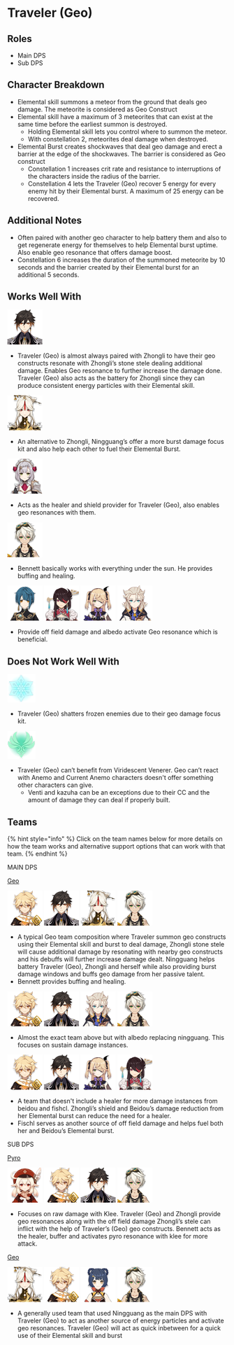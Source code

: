 # Traveler \(Geo\)

## Roles

* Main DPS 
* Sub DPS

## Character Breakdown

* Elemental skill summons a meteor from the ground that deals geo damage. The meteorite is considered as Geo Construct
* Elemental skill have a maximum of 3 meteorites that can exist at the same time before the earliest summon is destroyed.
  * Holding Elemental skill lets you control where to summon the meteor.
  * With constellation 2, meteorites deal damage when destroyed.
* Elemental Burst creates shockwaves that deal geo damage and erect a barrier at the edge of the shockwaves. The barrier is considered as Geo construct
  * Constellation 1 increases crit rate and resistance to interruptions of the characters inside the radius of the barrier.
  * Constellation 4 lets the Traveler \(Geo\) recover 5 energy for every enemy hit by their Elemental burst. A maximum of 25 energy can be recovered.

## Additional Notes

*  Often paired with another geo character  to help battery them and also to get regenerate energy for themselves to help Elemental burst uptime. Also enable geo resonance that offers damage boost.
* Constellation 6 increases the duration of the summoned meteorite by 10 seconds and the barrier created by their Elemental burst for an additional 5 seconds.

## Works Well With

![](../../.gitbook/assets/ui_avataricon_zhongli.png) 

* Traveler \(Geo\) is almost always paired with Zhongli to have their geo constructs resonate with Zhongli’s stone stele dealing additional damage. Enables Geo resonance to further increase the damage done. Traveler \(Geo\) also acts as the battery for Zhongli since they can produce consistent energy particles with their Elemental skill.        

![](../../.gitbook/assets/ui_avataricon_ningguang.png) 

* An alternative to Zhongli, Ningguang’s offer a more burst damage focus kit and also help each other to fuel their Elemental Burst. 

![](../../.gitbook/assets/ui_avataricon_noelle.png) 

* Acts as the healer and shield provider for Traveler \(Geo\), also enables geo resonances with them. 

![](../../.gitbook/assets/ui_avataricon_bennett.png) 

* Bennett basically works with everything under the sun. He provides buffing and healing.  

![](../../.gitbook/assets/ui_avataricon_xingqiu.png) ![](../../.gitbook/assets/ui_avataricon_beidou.png) ![](../../.gitbook/assets/ui_avataricon_fischl.png) ![](../../.gitbook/assets/ui_avataricon_albedo.png) 

* Provide off field damage and albedo activate Geo resonance which is beneficial.

## Does Not Work Well With

![](../../.gitbook/assets/element_cryo.webp) 

* Traveler \(Geo\) shatters frozen enemies due to their geo damage focus kit.

![](../../.gitbook/assets/element_anemo.webp) 

* Traveler \(Geo\) can’t benefit from Viridescent Venerer. Geo can’t react with Anemo and Current Anemo characters doesn't offer something other characters can give.
  * Venti and kazuha can be an exceptions due to their CC and the amount of damage they can deal if properly built.

## Teams

{% hint style="info" %}
Click on the team names below for more details on how the team works and alternative support options that can work with that team.
{% endhint %}

MAIN DPS

[Geo](../../teams/geo.md)

![](../../.gitbook/assets/ui_avataricon_aether_geo.png) ![](../../.gitbook/assets/ui_avataricon_zhongli.png) ![](../../.gitbook/assets/ui_avataricon_ningguang.png) ![](../../.gitbook/assets/ui_avataricon_bennett.png) 

* A typical Geo team composition where Traveler summon geo constructs using their Elemental skill and burst to deal damage, Zhongli stone stele will cause additional damage by resonating with nearby geo constructs and his debuffs will further increase damage dealt. Ningguang helps battery Traveler \(Geo\), Zhongli and herself while also providing burst damage windows and buffs geo damage from her passive talent. 
* Bennett provides buffing and healing.

![](../../.gitbook/assets/ui_avataricon_aether_geo.png) ![](../../.gitbook/assets/ui_avataricon_zhongli.png) ![](../../.gitbook/assets/ui_avataricon_albedo.png) ![](../../.gitbook/assets/ui_avataricon_bennett.png) 

* Almost the exact team above but with albedo replacing ningguang. This focuses on  sustain damage instances.

![](../../.gitbook/assets/ui_avataricon_aether_geo.png) ![](../../.gitbook/assets/ui_avataricon_zhongli.png) ![](../../.gitbook/assets/ui_avataricon_fischl.png) ![](../../.gitbook/assets/ui_avataricon_beidou.png) 

* A team that doesn't include a healer for more damage instances from beidou and fishcl. Zhongli’s shield and Beidou’s damage reduction from her Elemental burst can reduce the need for a healer. 
* Fischl serves as another source of off field damage and helps fuel both her and Beidou’s Elemental burst.

SUB DPS

[Pyro](../../teams/pure-pyro.md)

![](../../.gitbook/assets/ui_avataricon_klee.png) ![](../../.gitbook/assets/ui_avataricon_aether_geo.png) ![](../../.gitbook/assets/ui_avataricon_zhongli.png) ![](../../.gitbook/assets/ui_avataricon_bennett.png) 

* Focuses on raw damage with Klee. Traveler \(Geo\) and Zhongli provide geo resonances along with the off field damage Zhongli’s stele can inflict with the help of Traveler’s \(Geo\) geo constructs. Bennett acts as the healer, buffer and activates pyro resonance with klee for more attack.

[Geo](../../teams/geo.md)

![](../../.gitbook/assets/ui_avataricon_ningguang.png) ![](../../.gitbook/assets/ui_avataricon_aether_geo.png) ![](../../.gitbook/assets/ui_avataricon_xiangling.png) ![](../../.gitbook/assets/ui_avataricon_bennett.png) 

* A generally used team that used Ningguang as the main DPS with Traveler \(Geo\) to act as another source of energy particles and activate geo resonances. Traveler \(Geo\) will act as quick inbetween for a quick use of their Elemental skill and burst

